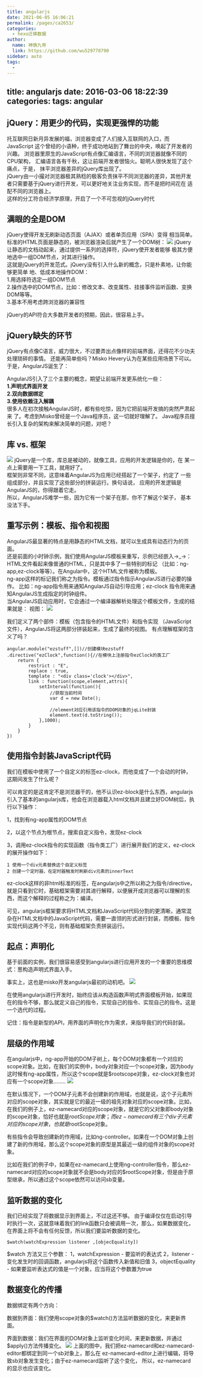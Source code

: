 ```yaml
---
title: angularjs
date: 2021-06-05 16:06:21
permalink: /pages/ca2653/
categories: 
  - hexo迁移数据
author: 
  name: 神族九帝
  link: https://github.com/wu529778790
sidebar: auto
tags: 
  - 
---
```

title: angularjs
date: 2016-03-06 18:22:39
categories:
tags: angular
---
## jQuery：用更少的代码，实现更强悍的功能
托互联网日新月异发展的福，浏览器变成了人们接入互联网的入口，而JavaScript 这个曾经的小语种，终于成功地站到了舞台的中央，唤起了开发者的兴趣。<!--more-->
浏览器里原生的JavaScript有点像汇编语言，不同的浏览器就像不同的CPU架构， 汇编语言各有千秋，这让前端开发者很恼火。聪明人很快发现了这个痛点，于是， 抹平浏览器差异的jQuery库出现了。   
jQuery由一小撮对浏览器极其熟稔的极客负责抹平不同浏览器的差异，其他开发 者只需要基于jQuery进行开发，可以更好地关注业务实现，而不是把时间花在 适配不同的浏览器上。  
这样的分工符合经济学原理，开启了一个不可忽视的jQuery时代
## 满眼的全是DOM
jQuery使得开发无刷新动态页面（AJAX）或者单页应用（SPA）变得 相当简单。
标准的HTML页面是静态的，被浏览器渲染后就产生了一个DOM树：
![](http://o9xxj2r73.bkt.clouddn.com/angularjs/1.png)
jQuery让静态的文档动起来，通过提供一系列的选择符，jQuery使开发者能够 极其方便地选中一组DOM节点，对其进行操作。  
这就是jQuery的开发范式。jQuery没有引入什么新的概念，只是朴素地，让你能够更简单 地、低成本地操作DOM：  
1.用选择符选定一组DOM节点  
2.操作选中的DOM节点，比如：修改文本、改变属性、挂接事件监听函数、变换DOM等等。  
3.基本不用考虑跨浏览器的兼容性

jQuery的API符合大多数开发者的预期，因此，很容易上手。
## jQuery缺失的环节

jQuery有点像C语言，威力很大，不过要弄出点像样的前端界面，还得花不少功夫 处理琐碎的事情。
还能再简单些吗？Misko Hevery认为在某些应用场景下可以。于是，AngularJS诞生了：

AngularJS引入了三个主要的概念，期望让前端开发更系统化一些：  
<b>1.声明式界面开发  
2.双向数据绑定  
3.使用依赖注入解耦  </b>  
很多人在初次接触AngularJS时，都有些吃惊，因为它把前端开发搞的突然严肃起来 了。考虑到Misko曾经是一个Java程序员，这一切就好理解了。
Java程序员擅长引入复杂的架构来解决简单的问题，对吧？
<!---more--->
## 库 vs. 框架
![](http://o9xxj2r73.bkt.clouddn.com/angularjs/2.png)
jQuery是一个库，库总是被动的，就像工具，应用的开发逻辑是你的，在 某一点上需要用一下工具，就用好了。  
框架则非常不同，这意味着AngularJS为应用已经搭起了一个架子，约定了 一些组成部分，并且实现了这些部分的拼装运行。换句话说， 应用的开发逻辑是AngularJS的，你得跟着它走。  
所以，AngularJS难学一些，因为它有一个架子在那，你不了解这个架子， 基本没法下手。  
## 重写示例：模板、指令和视图
AngularJS最显著的特点是用静态的HTML文档，就可以生成具有动态行为的页面。  
还是前面的小时钟示例，我们使用AngularJS模板来重写，示例已经嵌入→_→：
HTML文件看起来像普通的HTML，只是其中多了一些特别的标记 （比如：ng-app,ez-clock等等）。在Angular中，这个HTML文件被称为模板。  
ng-app这样的标记我们称之为指令。模板通过指令指示AngularJS进行必要的操作。 比如：ng-app指令用来通知AngularJS自动引导应用；ez-clock 指令用来通知AngularJS生成指定的时钟组件。  
当AngularJS启动应用时，它会通过一个编译器解析处理这个模板文件，生成的结果就是： 视图：
![](http://o9xxj2r73.bkt.clouddn.com/angularjs/3.png)

我们定义了两个部件：模板（包含指令的HTML文件）和指令实现 （JavaScript文件），AngularJS将这两部分拼装起来，生成了最终的视图。
有点理解框架的含义了吗？

	angular.module("ezstuff",[])//创建模块ezstuff
	.directive("ezClock",function(){//在模块上注册指令ezClock的类工厂
		return {
			restrict : "E",
			replace : true,
			template : "<div class='clock'></div>",
			link : function(scope,element,attrs){
				setInterval(function(){
					//获取当前时间
					var d = new Date();
	
					//element对应引用该指令的DOM对象的jqLite封装
					element.text(d.toString());
				},1000);
			}
		}
	})

## 使用指令封装JavaScript代码

我们在模板中使用了一个自定义的标签ez-clock，而他变成了一个会动的时钟，这期间发生了什么呢？

可以肯定的是这肯定不是浏览器干的，他不认识ez-block是什么东西，angularjs引入了基本的angularjs库，他会在浏览器载入html文档并且建立好DOM树后，执行以下操作：
	
1，找到有ng-app属性的DOM节点

2，以这个节点为根节点，搜索自定义指令，发现ez-clock

3，调用ez-clock指令的实现函数（指令类工厂）进行展开我们的定义，ez-clock的展开操作如下：

	1 使用一个div元素替换这个自定义标签
	2 创建一个定时器，在定时器触发时刷新div元素的innerText
ez-clock这样的非html标准的标签，在angularjs中之所以称之为指令/directive，就是只看到它时，基础框架需要对其进行解释，以便展开成浏览器可以理解的东西，而这个解释的过程称之为：编译。

可见，angularjs框架要求将HTML文档和JavaScript代码分割的更清晰，通常混杂在HTML文档中的JavaScript代码，需要一直领的形式进行封装，而模板、指令实现代码这两个不见，则有基础框架负责拼装运行。

## 起点：声明化
基于前面的实例，我们很容易感受到angularjs进行应用开发的一个重要的思维模式：葱构造声明式界面入手。

事实上，这也是misko开发angularjs最初的动机吧。
![](http://o9xxj2r73.bkt.clouddn.com/angularjs/4.png)

在使用angularjs进行开发时，始终应该从构造函数声明式界面模板开始，如果现在的指令不够，那么就定义自己的指令，实现自己的指令、实现自己的指令。这是一个选代的过程。

记住：指令是新型的API，用界面的声明化作为需求，来指导我们的代码封装。

## 层级的作用域

在angularjs中，ng-app开始的DOM子树上，每个DOM对象都有一个对应的scope对象。比如，在我们的实例中，body对象对应一个scope对象，因为body这时候有ng-app属性，所以这个scope就是$rootscope对象，ez-clock对象也对应有一个scope对象........
![](http://o9xxj2r73.bkt.clouddn.com/angularjs/5.png)

在默认情况下，一个DOM子元素不会创建新的作用域，也就是说，这个子元素所对应的scope对象，其实就是它的最近一级的祖先对象对应的scope对象。比如，在我们的例子上，ez-namecard对应的scope对象，就是它的父对象即body对象的scope对象，恰好也就是$rootScope对象；而ez-namecard有三个div子元素对应的scope对象，也就是$rootScope对象。

有些指令会导致创建新的作用域，比如ng-controller。如果在一个DOM对象上创建了新的作用域，那么这个scope对象的原型是其最近一级的组件对象的scope对象。

比如在我们的例子中，如果在ez-namecard上使用ng-controller指令，那么ez-namecard对应的scope对象就不会是body对应的$rootScope对象，但是由于原型继承，所以通过这个scope依然可以访问sb变量。

## 监听数据的变化

我们已经实现了将数据显示到界面上，不过这还不够。
由于编译仅仅在启动引导时执行一次，这就意味着我们的link函数只会被调用一次，那么，如果数据变化，在界面上将不会有任何反馈，所以我们要监听数据的变化。

	$watch(watchExpression listener ,[objecEquality])
$watch 方法又三个参数：
	1，watchExpression - 要监听的表达式
	2，listener - 变化发生时的回调函数，angularjs将这个函数传入新值和旧值
	3，objectEquality - 如果要监听表达式的值是一个对象，应当将这个参数置为true

## 数据变化的传播

数据绑定有两个方向：


数据到界面：我们使用scope对象的$watch()方法监听数据的变化，来更新界面。

界面到数据：我们在界面的DOM对象上监听变化时间，来更新数据，并通过$apply()方法传播变化。
![](http://o9xxj2r73.bkt.clouddn.com/angularjs/6.png)
上面的图中，我们把ez-namecard和ez-namecard-editor都绑定到同一个sb对象上，那么在 ez-namecard-editor上进行编辑，将导致sb对象发生变化；由于ez-namecard监听了这个变化， 所以，ez-namecard的显示也应该变化。